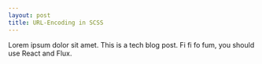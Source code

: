 ```yaml
---
layout: post
title: URL-Encoding in SCSS
---
```


Lorem ipsum dolor sit amet. This is a tech blog post. Fi fi fo fum, you should use React and Flux.